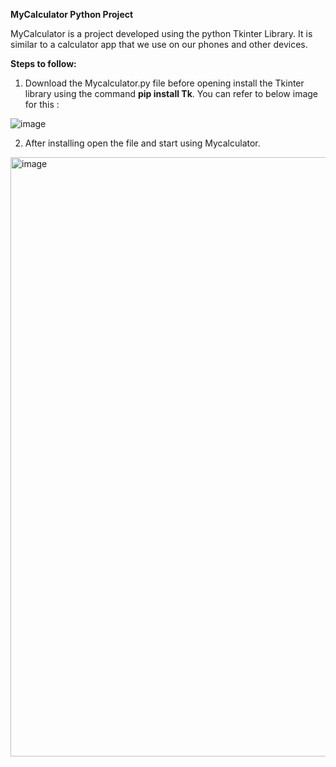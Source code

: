 **MyCalculator Python Project**

MyCalculator is a project developed using the python Tkinter Library. It is similar to a calculator app that we use on our phones and other devices.

**Steps to follow:**
1. Download the Mycalculator.py file before opening install the Tkinter library using the command **pip install Tk**. You can refer to below image for this :

![image](https://github.com/user-attachments/assets/618eef49-da94-4ea9-b4ed-2a1534519bf2)

2. After installing open the file and start using Mycalculator.

<img width="959" alt="image" src="https://github.com/user-attachments/assets/f685230f-5f03-439a-a308-4509303044ab">


